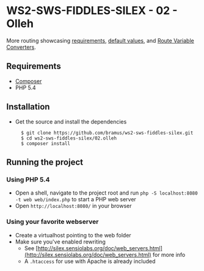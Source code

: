 # WS2-SWS-FIDDLES-SILEX - 02 - Olleh

More routing showcasing [requirements](http://silex.sensiolabs.org/doc/usage.html#requirements), [default values](http://silex.sensiolabs.org/doc/usage.html#default-values), and [Route Variable Converters](http://silex.sensiolabs.org/doc/usage.html#route-variables-converters).

## Requirements

- [Composer](http://getcomposer.org/)
- PHP 5.4

## Installation

- Get the source and install the dependencies

		$ git clone https://github.com/bramus/ws2-sws-fiddles-silex.git
		$ cd ws2-sws-fiddles-silex/02.olleh
		$ composer install

## Running the project

### Using PHP 5.4

- Open a shell, navigate to the project root and run `php -S localhost:8080 -t web web/index.php` to start a PHP web server
- Open `http://localhost:8080/` in your browser

### Using your favorite webserver

- Create a virtualhost pointing to the web folder
- Make sure you've enabled rewriting
	- See [http://silex.sensiolabs.org/doc/web_servers.html](http://silex.sensiolabs.org/doc/web_servers.html) for more info
	- A `.htaccess` for use with Apache is already included